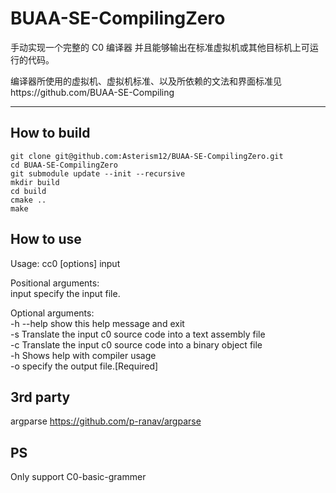 # BUAA-SE-CompilingZero
手动实现一个完整的 C0 编译器  并且能够输出在标准虚拟机或其他目标机上可运行的代码。

编译器所使用的虚拟机、虚拟机标准、以及所依赖的文法和界面标准见https://github.com/BUAA-SE-Compiling

---

## How to build
```
git clone git@github.com:Asterism12/BUAA-SE-CompilingZero.git
cd BUAA-SE-CompilingZero
git submodule update --init --recursive
mkdir build
cd build
cmake ..
make
```

## How to use
Usage: cc0 [options] input

Positional arguments:  
input specify the input file.

Optional arguments:  
-h --help show this help message and exit  
-s Translate the input c0 source code into a text assembly file  
-c Translate the input c0 source code into a binary object file  
-h Shows help with compiler usage  
-o specify the output file.[Required]  

## 3rd party
argparse https://github.com/p-ranav/argparse

## PS
Only support C0-basic-grammer
